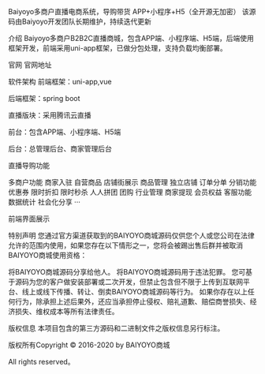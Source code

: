 Baiyoyo多商户直播电商系统，导购带货 APP+小程序+H5（全开源无加密）
该源码由Baiyoyo开发团队长期维护，持续迭代更新

介绍
Baiyoyo多商户B2B2C直播商城，包含APP端、小程序端、H5端，后端使用框架开发，前端采用uni-app框架，已做分包处理，支持负载均衡部署。

官网
官网地址

软件架构
前端框架：uni-app,vue

后端框架：spring boot

直播版块：采用腾讯云直播

前台：包含APP端、小程序端、H5端

后台：总管理后台、商家管理后台


直播导购功能


多商户功能
商家入驻
自营商品
店铺街展示
商品管理
独立店铺
订单分单
分销功能
优惠券
限时折扣
限时秒杀
人人拼团
团购
行业管理
商家提现
会员权益
客服功能
数据统计
社会化分享
···

前端界面展示
 

特别声明
您通过官方渠道获取到的BAIYOYO商城源码仅供您个人或您公司在法律允许的范围内使用，如果您存在以下情形之一，您将会被踢出售后群并被取消BAIYOYO商城使用资格：

将BAIYOYO商城源码分享给他人。
将BAIYOYO商城源码用于违法犯罪。
您可基于源码为您的客户做安装部署或二次开发，但禁止包含但不限于上传到互联网平台、线上或线下传播、转让、倒卖BAIYOYO商城源码等行为。
如果你存在以上任何行为，除承担上述后果外，还应当承担停止侵权、赔礼道歉、赔偿商誉损失、经济损失、维权成本等所有法律责任。

版权信息
本项目包含的第三方源码和二进制文件之版权信息另行标注。

版权所有Copyright © 2016-2020 by BAIYOYO商城 

All rights reserved。

